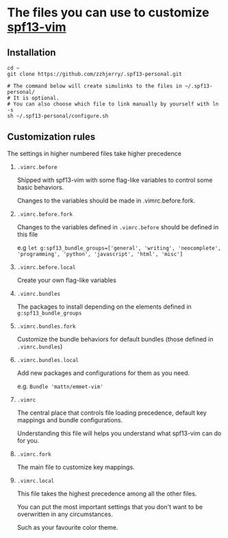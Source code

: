 # The files you can use to customize [spf13-vim](https://github.com/spf13/spf13-vim)

## Installation

```
cd ~
git clone https://github.com/zzhjerry/.spf13-personal.git

# The command below will create simulinks to the files in ~/.spf13-personal/
# It is optional.
# You can also choose which file to link manually by yourself with ln -s
sh ~/.spf13-personal/configure.sh
```

## Customization rules

The settings in higher numbered files take higher precedence

1. `.vimrc.before`

    Shipped with spf13-vim with some flag-like variables to control some basic behaviors.

    Changes to the variables should be made in .vimrc.before.fork.

2. `.vimrc.before.fork`

    Changes to the variables defined in `.vimrc.before` should be defined in this file

    e.g `let g:spf13_bundle_groups=['general', 'writing', 'neocomplete', 'programming', 'python', 'javascript', 'html', 'misc']`

3. `.vimrc.before.local`

    Create your own flag-like variables

4. `.vimrc.bundles`

    The packages to install depending on the elements defined in `g:spf13_bundle_groups`

5. `.vimrc.bundles.fork`

    Customize the bundle behaviors for default bundles (those defined in `.vimrc.bundles`)

6. `.vimrc.bundles.local`

    Add new packages and configurations for them as you need.

    e.g. `Bundle 'mattn/emmet-vim'`

7. `.vimrc`

    The central place that controls file loading precedence, default key mappings and bundle configurations.

    Understanding this file will helps you understand what spf13-vim can do for you.

8. `.vimrc.fork`

    The main file to customize key mappings.

9. `.vimrc.local`

    This file takes the highest precedence among all the other files.

    You can put the most important settings that you don't want to be overwritten in any circumstances.

    Such as your favourite color theme.
